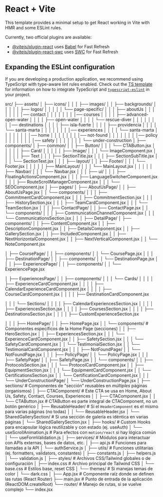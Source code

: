 # React + Vite

This template provides a minimal setup to get React working in Vite with HMR and some ESLint rules.

Currently, two official plugins are available:

- [@vitejs/plugin-react](https://github.com/vitejs/vite-plugin-react/blob/main/packages/plugin-react) uses [Babel](https://babeljs.io/) for Fast Refresh
- [@vitejs/plugin-react-swc](https://github.com/vitejs/vite-plugin-react/blob/main/packages/plugin-react-swc) uses [SWC](https://swc.rs/) for Fast Refresh

## Expanding the ESLint configuration

If you are developing a production application, we recommend using TypeScript with type-aware lint rules enabled. Check out the [TS template](https://github.com/vitejs/vite/tree/main/packages/create-vite/template-react-ts) for information on how to integrate TypeScript and [`typescript-eslint`](https://typescript-eslint.io) in your project.

src/
├── assets/
│ ├── icons/
│ │
│ ├── images/
│ │ ├── backgrounds/
│ │ │
│ │ ├── logos/
│ │ │
│ │ └── page-specific/
│ │ │ ├── aboutUs
│ │ │ │
│ │ │ │── contact
│ │ │ │
│ │ │ │── courses
│ │ │ │ ├── advanced-open-water
│ │ │ │ ├── open-water
│ │ │ │ └── rescue-diver
│ │ │ │
│ │ │ │── destinations
│ │ │ │ ├── isla-fuerte
│ │ │ │ ├── providencia
│ │ │ │ └── santa-marta
│ │ │ │
│ │ │ │── experiences
│ │ │ │ └── santa-marta
│ │ │ │
│ │ │ │── home
│ │ │ │
│ │ │ │── not-found
│ │ │ │
│ │ │ │── policy
│ │ │ │
│ │ │ │── safety
│ │ │ │
│ │ │ └── under-construction
│
├── components/
│ ├── common/
│ │ ├── Button/
│ │ │ └── CTAButton.jsx
│ │ │
│ │ ├── Card/
│ │ │
│ │ ├── Image/
│ │ │ └── ImageComponent.jsx
│ │ │
│ │ ├── Text
│ │ │ ├── SectionTitle.jsx
│ │ │ ├── SectionSubTitle.jsx
│ │ │ └── SectionText.jsx
│ │
│ ├── layout/
│ │ ├── Footer/
│ │ │ └── Footer.jsx
│ │ │
│ │ ├── MainLayout/
│ │ │ └── MainLayout.jsx
│ │ │
│ │ ├── Navbar/
│ │ │ └── Navbar.jsx
│ │
│ ├── ui/
│ │ │ ├── FloatingActionsComponent.jsx
│ │ │ ├── LanguageSwitcherComponent.jsx
│ │ │ ├── RouteScrollManagerComponent.jsx
│ │ │ └── SEOComponent.jsx
│
├── pages/
│ ├── AboutUsPage/
│ │ ├── AboutUsPage.jsx
│ │ └── components/
│ │ │ ├── CommitmentCardComponent.jsx
│ │ │ ├── CommitmentSection.jsx
│ │ │ ├── HistorySection.jsx
│ │ │ ├── TeamCardComponent.jsx
│ │ │ └── TeamSection.jsx
│ │
│ ├── ContactPage/
│ │ ├── ContactPage.jsx
│ │ └── components/
│ │ │ ├── CommunicationChannelComponent.jsx
│ │ │ └── CommunicationsSection.jsx
│ │
│ ├── DetailPage/
│ ├── components/
│ │ ├── ContentComponent.jsx
│ │ ├── DescriptionComponent.jsx
│ │ ├── DetailsComponent.jsx
│ │ ├── GallerySection.jsx
│ │ ├── IncludedComponent.jsx
│ │ ├── NextHorizontalComponent.jsx
│ │ ├── NextVerticalComponent.jsx
│ │ └── NoteComponent.jsx

│ ├── CoursePage/
│ │ ├── components/
│ │ └── CoursePage.jsx
│ │
│ ├── DestinationPage/
│ │ ├── components/
│ │ └── DestinationPage.jsx
│ │
│ ├── ExperiencePage/
│ │ ├── components/
│ │ └── ExperiencePage.jsx

│ ├── ExperiencesPage/
│ │ ├── components/
│ │ │ └── Cards/
│ │ │ │ ├── ExperienceCardComponent.jsx
│ │ │ │ ├── CalendarExperienceCardComponent.jsx
│ │ │ │ ├── CourseCardComponent.jsx
│ │ │ │ ├── DestinationCardComponent.jsx

│ │ │ └── Sections/
│ │ │ │ ├── CalendarExperiencesSection.jsx
│ │ │ │ ├── ExperiencesSection.jsx
│ │ │ │ ├── CoursesSection.jsx
│ │ │ │ ├── DestinationsSection.jsx
│ │ │ │ ├── CustomExperienceSection.jsx

│ │
│ ├── HomePage/
│ │ ├── HomePage.jsx
│ │ └── components/ # Componentes específicos de la Home Page (secciones)
│ │ ├── HeroSection.jsx
│ │ ├── ExperiencesSection.jsx
│ │ │ └── ExperienceCardComponent.jsx
│ │ ├── SafetySection.jsx
│ │ │ └── SafetyCardComponent.jsx
│ │ └── TestimonialSection.jsx
│ │ └── TestimonialCardComponent.jsx
│ │
│ ├── NotFoundPage/
│ │ └── NotFoundPage.jsx
│ │
│ ├── PolicyPage/
│ │ └── PolicyPage.jsx
│ │
│ ├── SafetyPage/
│ │ ├── SafetyPage.jsx
│ │ └── components/
│ │ ├── ProtocolsSection.jsx
│ │ │ └── ProtocolCardComponent.jsx
│ │ ├── EquipmentSection.jsx
│ │ │ └── EquipmentCardComponent.jsx
│ │ └── CertificationsSection.jsx
│ │ └── CertificationCardComponent.jsx
│ │
│ └── UnderConstructionPage/
│ └── UnderConstructionPage.jsx
│
├── sections/ # Componentes de "sección" reusables en _múltiples_ páginas (organismos)
│ ├── CTAComponent/ # Este CTA se usa en Home, About Us, Safety, Contact, Courses, Experiences
│ │ ├── CTAComponent.jsx
│ │ └── CTAButton.jsx # CTAButton es parte integral de CTAComponent, no un botón genérico
│ ├── ReusableHeader/ # Si el `HeaderComponent` es el mismo para varias páginas (no todas)
│ │ └── ReusableHeader.jsx
│ └── SharedGallerySection/ # Si una sección de galería es idéntica en varias páginas
│ └── SharedGallerySection.jsx
│
├── hooks/ # Custom Hooks para encapsular lógica reutilizable y con estado (ej. useAuth)
│ └── useScrollAnimation.js # Para efectos con `motion/react` si hay lógica común
│ └── useFormValidation.js
│
├── services/ # Módulos para interactuar con APIs externas, bases de datos, etc.
│ ├── api.js # Funciones para llamadas a la API
│ └── authService.js
│
├── utils/ # Funciones utilitarias (ej. formatters, validators, constantes)
│ ├── constants.js
│ ├── helpers.js
│ └── validation.js
│
├── styles/ # Archivos CSS/Tailwind globales o de configuración
│ ├── index.css # Archivo principal de Tailwind CSS
│ └── base.css # Estilos base, reset CSS
│ └── themes/ # Si manejas temas de color
│ └── dark.css
│
├── App.jsx # Componente raíz donde se definen las rutas (React Router)
├── main.jsx # Punto de entrada de la aplicación (ReactDOM.createRoot)
└── router/ # Manejo de rutas, si se vuelve complejo
└── index.jsx
